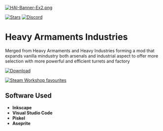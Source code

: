 [![HAI-Banner-Ex2.png](https://i.postimg.cc/K8Bhqb5x/HAI-Banner-Ex2.png)](https://postimg.cc/nXFWr65P)

[![Stars](https://img.shields.io/github/stars/Eschatologue/Heavy-Armaments-Industries?label=Star%20this%20Mod%21&style=social)]()
[![Discord](https://img.shields.io/discord/704355237246402721.svg?logo=discord&logoColor=white&logoWidth=20&labelColor=7289DA&label=Discord)](https://discord.gg/RCCVQFW)
# Heavy Armaments Industries
Merged from Heavy Armaments and Heavy Industries forming a mod that expands vanilla mindustry both arsenals and industrial aspect to offer more selection with more powerful and efficient turrets and factory

[![Download](https://img.shields.io/github/v/release/Eschatologue/Heavy-Armaments-Industries?color=blue&include_prereleases&label=Latest%20version&logo=github&logoColor=white&style=for-the-badge)](https://github.com/Eschatologue/Heavy-Armaments-Industries/releases)

[![Steam Workshop favourites](https://img.shields.io/endpoint.svg?url=https%3A%2F%2Fshieldsio-steam-workshop.jross.me%2F2089324405%2Fsubscriptions-text&style=for-the-badge)](https://steamcommunity.com/sharedfiles/filedetails/?id=2089324405)

## Software Used
- **Inkscape** 
- **Visual Studio Code** 
- **Piskel**
- **Aseprite**


